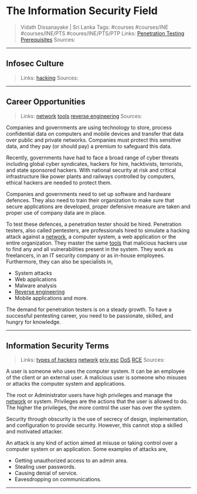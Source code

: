 # The Information Security Field

> Vidath Dissanayake | Sri Lanka
> Tags: #courses #courses/INE #courses/INE/PTS #coures/INE/PTS/PTP
> Links: [Penetration Testing Prerequisites](../Penetration%20Testing%20Prerequisites.md)
> Sources:

---

## Infosec Culture

> Links: [hacking](../../../../../hacking/hacking.md)
> Sources:

---

## Career Opportunities

> Links: [network](../../../../../network/network.md) [tools](../../../../../tools/tools.md) [reverse engineering](../../../../../reverse%20engineering/reverse%20engineering.md)
> Sources:

Companies and governments are using technology to store, process confidential data on computers and mobile devices and transfer that data over public and private networks. Companies must protect this sensitive data, and they pay (or should pay) a premium to safeguard this data.

Recently, governments have had to face a broad range of cyber threats including global cyber syndicates, hackers for hire, hacktivists, terrorists, and state sponsored hackers. With national security at risk and critical infrastructure like power plants and railways controlled by computers, ethical hackers are needed to protect them.

Companies and governments need to set up software and hardware defences. They also need to train their organization to make sure that secure applications are developed, proper defensive measure are taken and proper use of company data are in place.

To test these defences, a penetration tester should be hired. Penetration testers, also called pentesters, are professionals hired to simulate a hacking attack against a [network](../../../../../network/network.md), a computer system, a web application or the entire organization. They master the same [tools](../../../../../tools/tools.md) that malicious hackers use to find any and all vulnerabilities present in the system. They work as freelancers, in an IT security company or as in-house employees. Furthermore, they can also be specialists in,
- System attacks
- Web applications
- Malware analysis
- [Reverse engineering](../../../../../reverse%20engineering/reverse%20engineering.md)
- Mobile applications and more.

The demand for penetration testers is on a steady growth. To have a successful pentesting career, you need to be passionate, skilled, and hungry for knowledge.

---

## Information Security Terms

> Links: [types of hackers](../../../../../hacking/types%20of%20hackers/types%20of%20hackers.md) [network](../../../../../network/network.md) [priv esc](../../../../../hacking/attacks%20and%20vulnerabilities/multiple/priv%20esc.md) [DoS](../../../../../hacking/attacks%20and%20vulnerabilities/multiple/DoS.md) [RCE](../../../../../hacking/attacks%20and%20vulnerabilities/multiple/RCE.md)
> Sources: 

A user is someone who uses the computer system. It can be an employee of the client or an external user. A malicious user is someone who misuses or attacks the computer system and applications.

The root or Administrator users have high privileges and manage the [network](../../../../../network/network.md) or system. Privileges are the actions that the user is allowed to do. The higher the privileges, the more control the user has over the system.

Security through obscurity is the use of secrecy of design, implementation, and configuration to provide security. However, this cannot stop a skilled and motivated attacker.

An attack is any kind of action aimed at misuse or taking control over a computer system or an application. Some examples of attacks are,
- Getting unauthorized access to an admin area.
- Stealing user passwords.
- Causing denial of service.
- Eavesdropping on communications.

---